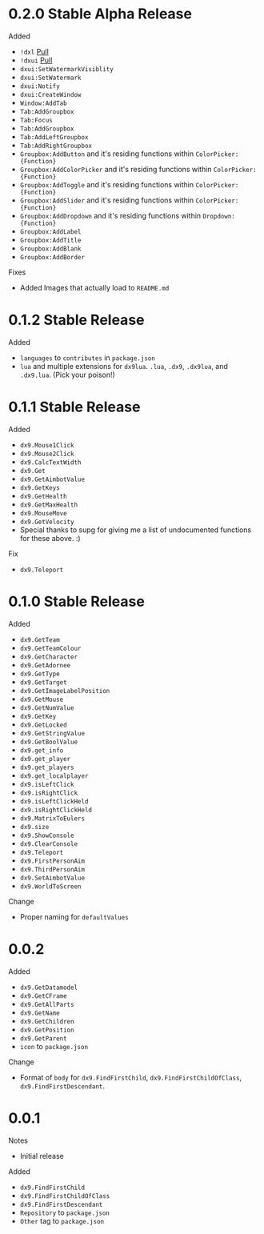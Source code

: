 # 0.2.0 Stable Alpha Release

Added
- `!dxl` [Pull](https://github.com/RobloxArchiver/dx9lua/pull/1)
- `!dxui` [Pull](https://github.com/RobloxArchiver/dx9lua/pull/1)
- `dxui:SetWatermarkVisiblity`
- `dxui:SetWatermark`
- `dxui:Notify`
- `dxui:CreateWindow`
- `Window:AddTab`
- `Tab:AddGroupbox`
- `Tab:Focus`
- `Tab:AddGroupbox`
- `Tab:AddLeftGroupbox`
- `Tab:AddRightGroupbox`
- `Groupbox:AddButton` and it's residing functions within `ColorPicker:{Function}`
- `Groupbox:AddColorPicker` and it's residing functions within `ColorPicker:{Function}`
- `Groupbox:AddToggle` and it's residing functions within `ColorPicker:{Function}`
- `Groupbox:AddSlider` and it's residing functions within `ColorPicker:{Function}`
- `Groupbox:AddDropdown` and it's residing functions within `Dropdown:{Function}`
- `Groupbox:AddLabel`
- `Groupbox:AddTitle`
- `Groupbox:AddBlank`
- `Groupbox:AddBorder`

Fixes
- Added Images that actually load to `README.md`

# 0.1.2 Stable Release

Added
- `languages` to `contributes` in `package.json`
- `lua` and multiple extensions for `dx9lua`. `.lua`, `.dx9`, `.dx9lua`, and `.dx9.lua`. (Pick your poison!)

# 0.1.1 Stable Release

Added
- `dx9.Mouse1Click`
- `dx9.Mouse2Click`
- `dx9.CalcTextWidth`
- `dx9.Get`
- `dx9.GetAimbotValue`
- `dx9.GetKeys`
- `dx9.GetHealth`
- `dx9.GetMaxHealth`
- `dx9.MouseMove`
- `dx9.GetVelocity`
- Special thanks to supg for giving me a list of undocumented functions for these above. :)

Fix
- `dx9.Teleport`

# 0.1.0 Stable Release

Added
- `dx9.GetTeam`
- `dx9.GetTeamColour`
- `dx9.GetCharacter`
- `dx9.GetAdornee`
- `dx9.GetType`
- `dx9.GetTarget`
- `dx9.GetImageLabelPosition`
- `dx9.GetMouse`
- `dx9.GetNumValue`
- `dx9.GetKey`
- `dx9.GetLocked`
- `dx9.GetStringValue`
- `dx9.GetBoolValue`
- `dx9.get_info`
- `dx9.get_player`
- `dx9.get_players`
- `dx9.get_localplayer`
- `dx9.isLeftClick`
- `dx9.isRightClick`
- `dx9.isLeftClickHeld`
- `dx9.isRightClickHeld`
- `dx9.MatrixToEulers`
- `dx9.size`
- `dx9.ShowConsole`
- `dx9.ClearConsole`
- `dx9.Teleport`
- `dx9.FirstPersonAim`
- `dx9.ThirdPersonAim`
- `dx9.SetAimbotValue`
- `dx9.WorldToScreen`

Change
- Proper naming for `defaultValues`

# 0.0.2

Added
- `dx9.GetDatamodel`
- `dx9.GetCFrame`
- `dx9.GetAllParts`
- `dx9.GetName`
- `dx9.GetChildren`
- `dx9.GetPosition`
- `dx9.GetParent`
- `icon` to `package.json`

Change
- Format of `body` for `dx9.FindFirstChild`, `dx9.FindFirstChildOfClass`, `dx9.FindFirstDescendant`.

# 0.0.1

Notes
- Initial release

Added
- `dx9.FindFirstChild`
- `dx9.FindFirstChildOfClass`
- `dx9.FindFirstDescendant`
- `Repository` to `package.json`
- `Other` tag to `package.json`